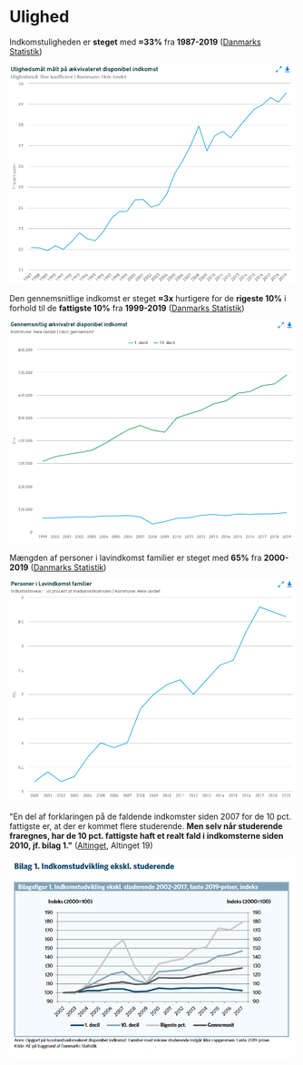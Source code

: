 # Ulighed

Indkomstuligheden er **steget** med **≈33%** fra **1987-2019** ([Danmarks Statistik](https://www.dst.dk/da/Statistik/emner/arbejde-og-indkomst/indkomst-og-loen/indkomstulighed))

![Danmarks Statistik](<../.gitbook/assets/billede (16).png>)

Den gennemsnitlige indkomst er steget **≈3x** hurtigere for de **rigeste 10%** i forhold til de **fattigste 10%** fra **1999-2019** ([Danmarks Statistik](https://www.statistikbanken.dk/IFOR32))

![Danmarks Statistik](<../.gitbook/assets/billede (5).png>)

Mængden af personer i lavindkomst familier er steget med **65%** fra **2000-2019** ([Danmarks Statistik](https://www.statistikbanken.dk/statbank5a/SelectVarVal/Define.asp?MainTable=IFOR12P\&PLanguage=0\&PXSId=0\&wsid=cftree))

![Danmarks Statistik](<../.gitbook/assets/billede (10) (1).png>)

"En del af forklaringen på de faldende indkomster siden 2007 for de 10 pct. fattigste er, at der er kommet flere studerende. **Men selv når studerende fraregnes, har de 10 pct. fattigste haft et realt fald i indkomsterne siden 2010, jf. bilag 1."** ([Altinget](https://www.altinget.dk/misc/AE\_Indkomstudvikling-deciler%20sept19.pdf), Altinget 19)

![Altinget, Altinget 19](<../.gitbook/assets/billede (12).png>)
